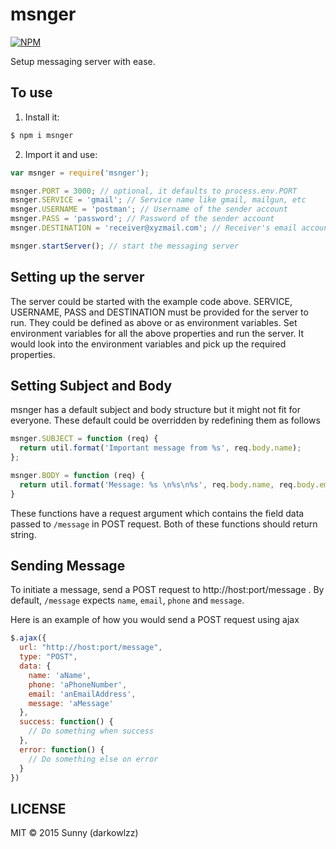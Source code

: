 msnger
======

[![NPM](https://nodei.co/npm/msnger.png)](https://nodei.co/npm/msnger/)

Setup messaging server with ease.

## To use

1. Install it:

  ```bash
  $ npm i msnger
  ```

2. Import it and use:

  ```js
  var msnger = require('msnger');

  msnger.PORT = 3000; // optional, it defaults to process.env.PORT
  msnger.SERVICE = 'gmail'; // Service name like gmail, mailgun, etc
  msnger.USERNAME = 'postman'; // Username of the sender account
  msnger.PASS = 'password'; // Password of the sender account
  msnger.DESTINATION = 'receiver@xyzmail.com'; // Receiver's email account

  msnger.startServer(); // start the messaging server
  ```

## Setting up the server

The server could be started with the example code above. SERVICE, USERNAME, PASS
and DESTINATION must be provided for the server to run. They could be defined as
above or as environment variables. Set environment variables for all the above
properties and run the server. It would look into the environment variables and
pick up the required properties.


## Setting Subject and Body

msnger has a default subject and body structure but it might not fit for everyone.
These default could be overridden by redefining them as follows

```js
msnger.SUBJECT = function (req) {
  return util.format('Important message from %s', req.body.name);
};

msnger.BODY = function (req) {
  return util.format('Message: %s \n%s\n%s', req.body.name, req.body.email);
}
```

These functions have a request argument which contains the field data passed to
`/message` in POST request. Both of these functions should return string.


## Sending Message

To initiate a message, send a POST request to http://host:port/message . 
By default, `/message` expects `name`, `email`, `phone` and `message`.

Here is an example of how you would send a POST request using ajax

```js
$.ajax({
  url: "http://host:port/message",
  type: "POST",
  data: {
    name: 'aName',
    phone: 'aPhoneNumber',
    email: 'anEmailAddress',
    message: 'aMessage'
  },
  success: function() {
    // Do something when success
  },
  error: function() {
    // Do something else on error
  }
})
```


## LICENSE

MIT &copy; 2015 Sunny (darkowlzz)
